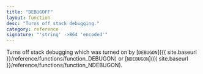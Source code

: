 ```yaml
---
title: "DEBUGOFF"
layout: function
desc: "Turns off stack debugging."
category: reference
signature: "'string' ->B64 'encoded'"
---
```


Turns off stack debugging which was turned on by [`DEBUGON`]({{ site.baseurl }}/reference/functions/function_DEBUGON) or [`NDEBUGON`]({{ site.baseurl }}/reference/functions/function_NDEBUGON).
